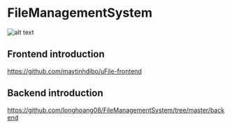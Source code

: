 # FileManagementSystem

![alt text](https://github.com/longhoang08/FileManagementSystem/maytinhdibo/screen.png)

## Frontend introduction
https://github.com/maytinhdibo/uFile-frontend


## Backend introduction
https://github.com/longhoang08/FileManagementSystem/tree/master/backend
